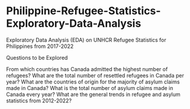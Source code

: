 # Philippine-Refugee-Statistics-Exploratory-Data-Analysis
Exploratory Data Analysis (EDA) on UNHCR Refugee Statistics for Philippines from 2017-2022

Questions to be Explored

From which countries has Canada admitted the highest number of refugees?
What are the total number of resettled refugees in Canada per year?
What are the countries of origin for the majority of asylum claims made in Canada?
What is the total number of asylum claims made in Canada every year?
What are the general trends in refugee and asylum statistics from 2012-2022?
